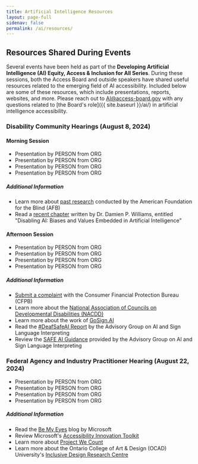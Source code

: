 ```yaml
---
title: Artificial Intelligence Resources
layout: page-full
sidenav: false
permalink: /ai/resources/
--- 
```

## Resources Shared During Events

Several events have been held as part of the **Developing Artificial Intelligence (AI) Equity, Access & Inclusion for All Series**. During these sessions, both the Access Board and outside speakers have shared useful resources related to the emerging field of AI accessibility. Included below are some of these resources, which include presentations, reports, websites, and more. Please reach out to AI@access-board.gov with any questions related to [the Board's role]({{ site.baseurl }}/ai/) in artificial intelligence accessibility.

### Disability Community Hearings (August 8, 2024)

#### Morning Session

- Presentation by PERSON from ORG
- Presentation by PERSON from ORG
- Presentation by PERSON from ORG
- Presentation by PERSON from ORG

##### Additional Information

- Learn more about [past research](https://www.afb.org/research-and-initiatives/research) conducted by the American Foundation for the Blind (AFB)
- Read a [recent chapter](https://doi.org/10.4337/9781803926728.00022) written by Dr. Damien P. Williams, entitled "Disabling AI: Biases and Values Embedded in Artificial Intelligence"

#### Afternoon Session

- Presentation by PERSON from ORG
- Presentation by PERSON from ORG
- Presentation by PERSON from ORG
- Presentation by PERSON from ORG

##### Additional Information

- [Submit a complaint](https://www.consumerfinance.gov) with the Consumer Financial Protection Bureau (CFPB)
- Learn more about the [National Association of Councils on Developmental Disabilities (NACDD)](https://nacdd.org)
- Learn more about the work of [GoSign.AI](https://www.gosign.ai/)
- Read the [#DeafSafeAI Report](https://safeaitf.org/deafsafeai) by the Advisory Group on AI and Sign Language Interpreting
- Review the [SAFE AI Guidance](https://safeaitf.org/guidance) provided by the Advisory Group on AI and Sign Language Interpreting

### Federal Agency and Industry Practitioner Hearing (August 22, 2024)

- Presentation by PERSON from ORG
- Presentation by PERSON from ORG
- Presentation by PERSON from ORG
- Presentation by PERSON from ORG

##### Additional Information

- Read the [Be My Eyes](https://www.bemyeyes.com/blog/microsoft) blog by Microsoft
- Review Microsoft's [Accessibility Innovation Toolkit](https://aka.ms/InnovationToolkit)
- Learn more about [Project We Count](https://wecount.inclusivedesign.ca)
- Learn more about the Ontario College of Art & Design (OCAD) University's [Inclusive Design Research Centre](https://idrc.ocadu.ca)
